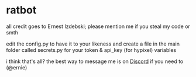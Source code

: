 # ratbot

all credit goes to Ernest Izdebski; please mention me if you steal my code or smth

edit the config.py to have it to your likeness and create a file in the main folder called secrets.py for your token & api_key (for hypixel) variables

i think that's all? the best way to message me is on [Discord](https://discord.gg/cHZYahK) if you need to (@ernie)
